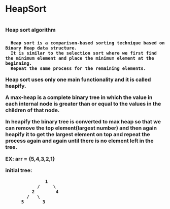 <h1>HeapSort<h1>
 
<h3>Heap sort algorithm<h3>
 
      Heap sort is a comparison-based sorting technique based on Binary Heap data structure.
      It is similar to the selection sort where we first find the minimum element and place the minimum element at the beginning.
      Repeat the same process for the remaining elements.

Heap sort uses only one main functionality and it is called **heapify**.

A max-heap is a complete binary tree in which the value in each internal node is greater than or equal to the values in the children of that node.
 
In heapify the binary tree is converted to max heap so that we can remove the top element(largest number) and then again heapify it to get the largest element on top
and repeat the process again and again until there is no element left in the tree.

EX: arr = {5,4,3,2,1}
 
initial tree:
 
 ```
                1
             /     \
           2        4
         /   \    
       5       3 
 ```
